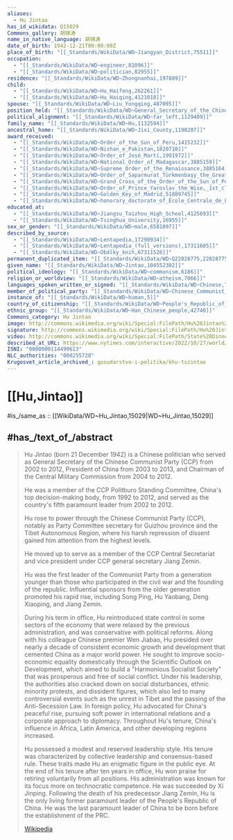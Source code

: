 ```yaml
---
aliases:
  - Hu Jintao
has_id_wikidata: Q15029
Commons_gallery: 胡锦涛
name_in_native_language: 胡锦涛
date_of_birth: 1942-12-21T00:00:00Z
place_of_birth: "[[_Standards/WikiData/WD~Jiangyan_District,75511]]"
occupation:
  - "[[_Standards/WikiData/WD~engineer,81096]]"
  - "[[_Standards/WikiData/WD~politician,82955]]"
residence: "[[_Standards/WikiData/WD~Zhongnanhai,197889]]"
child:
  - "[[_Standards/WikiData/WD~Hu_Haifeng,262261]]"
  - "[[_Standards/WikiData/WD~Hu_Haiqing,4121018]]"
spouse: "[[_Standards/WikiData/WD~Liu_Yongqing,487095]]"
position_held: "[[_Standards/WikiData/WD~General_Secretary_of_the_Chinese_Communist_Party,849418]]"
political_alignment: "[[_Standards/WikiData/WD~far_left,1129409]]"
family_name: "[[_Standards/WikiData/WD~Hu,1132594]]"
ancestral_home: "[[_Standards/WikiData/WD~Jixi_County,1198207]]"
award_received:
  - "[[_Standards/WikiData/WD~Order_of_the_Sun_of_Peru,1415232]]"
  - "[[_Standards/WikiData/WD~Nishan_e_Pakistan,1820710]]"
  - "[[_Standards/WikiData/WD~Order_of_José_Martí,1991972]]"
  - "[[_Standards/WikiData/WD~National_Order_of_Madagascar,3885159]]"
  - "[[_Standards/WikiData/WD~Supreme_Order_of_the_Renaissance,3885164]]"
  - "[[_Standards/WikiData/WD~Order_of_Saparmurat_Türkmenbaşy_the_Great,4335959]]"
  - "[[_Standards/WikiData/WD~Grand_Cross_of_the_Order_of_the_Sun_of_Peru,25755314]]"
  - "[[_Standards/WikiData/WD~Order_of_Prince_Yaroslav_the_Wise,_1st_class,28481165]]"
  - "[[_Standards/WikiData/WD~Golden_Key_of_Madrid,51889745]]"
  - "[[_Standards/WikiData/WD~honorary_doctorate_of_École_Centrale_de_Lyon,126908141]]"
educated_at:
  - "[[_Standards/WikiData/WD~Jiangsu_Taizhou_High_School,4125693]]"
  - "[[_Standards/WikiData/WD~Tsinghua_University,16955]]"
sex_or_gender: "[[_Standards/WikiData/WD~male,6581097]]"
described_by_source:
  - "[[_Standards/WikiData/WD~Lentapedia,17290934]]"
  - "[[_Standards/WikiData/WD~Lentapedia_(full_versions),17311605]]"
  - "[[_Standards/WikiData/WD~Obálky_knih,67311526]]"
permanent_duplicated_item: "[[_Standards/WikiData/WD~Q22828775,22828775]]"
given_name: "[[_Standards/WikiData/WD~Jintao,104552302]]"
political_ideology: "[[_Standards/WikiData/WD~communism,6186]]"
religion_or_worldview: "[[_Standards/WikiData/WD~atheism,7066]]"
languages_spoken_written_or_signed: "[[_Standards/WikiData/WD~Chinese,7850]]"
member_of_political_party: "[[_Standards/WikiData/WD~Chinese_Communist_Party,17427]]"
instance_of: "[[_Standards/WikiData/WD~human,5]]"
country_of_citizenship: "[[_Standards/WikiData/WD~People's_Republic_of_China,148]]"
ethnic_group: "[[_Standards/WikiData/WD~Han_Chinese_people,42740]]"
Commons_category: Hu Jintao
image: http://commons.wikimedia.org/wiki/Special:FilePath/Hu%20Jintao%20at%20White%20House%202011.jpg
signature: http://commons.wikimedia.org/wiki/Special:FilePath/Hu%20Jintao%20autograph.svg
video: http://commons.wikimedia.org/wiki/Special:FilePath/State%20Dinner%20with%20President%20Hu%20of%20China.webm
described_at_URL: https://www.nytimes.com/interactive/2022/10/27/world/asia/hu-jintao-congress-videos.html?utm_source=pocket-newtab-global-en-GB
ISNI: "0000000114499613"
NLC_authorities: "000255720"
Krugosvet_article_archived_: gosudarstvo-i-politika/khu-tszintao
---
```


# [[Hu,Jintao]] 

#is_/same_as :: [[WikiData/WD~Hu_Jintao,15029|WD~Hu_Jintao,15029]] 

## #has_/text_of_/abstract 

> Hu Jintao (born 21 December 1942) is a Chinese politician 
> who served as General Secretary of the Chinese Communist Party (CCP) from 2002 to 2012, 
> President of China from 2003 to 2013, 
> and Chairman of the Central Military Commission from 2004 to 2012. 
> 
> He was a member of the CCP Politburo Standing Committee, 
> China's top decision-making body, from 1992 to 2012, 
> and served as the country's fifth paramount leader from 2002 to 2012.
>
> Hu rose to power through the Chinese Communist Party (CCP), 
> notably as Party Committee secretary for Guizhou province and the Tibet Autonomous Region, 
> where his harsh repression of dissent gained him attention from the highest levels. 
> 
> He moved up to serve as a member of the CCP Central Secretariat and vice president 
> under CCP general secretary Jiang Zemin. 
> 
> Hu was the first leader of the Communist Party from a generation younger than those who participated in the civil war and the founding of the republic. Influential sponsors from the older generation promoted his rapid rise, including Song Ping, Hu Yaobang, Deng Xiaoping, and Jiang Zemin.
>
> During his term in office, Hu reintroduced state control in some sectors of the economy that were relaxed by the previous administration, and was conservative with political reforms. Along with his colleague Chinese premier Wen Jiabao, Hu presided over nearly a decade of consistent economic growth and development that cemented China as a major world power. He sought to improve socio-economic equality domestically through the Scientific Outlook on Development, which aimed to build a "Harmonious Socialist Society" that was prosperous and free of social conflict. Under his leadership, the authorities also cracked down on social disturbances, ethnic minority protests, and dissident figures, which also led to many controversial events such as the unrest in Tibet and the passing of the Anti-Secession Law. In foreign policy, Hu advocated for China's peaceful rise, pursuing soft power in international relations and a corporate approach to diplomacy. Throughout Hu's tenure, China's influence in Africa, Latin America, and other developing regions increased.
>
> Hu possessed a modest and reserved leadership style. His tenure was characterized by collective leadership and consensus-based rule. These traits made Hu an enigmatic figure in the public eye.  At the end of his tenure after ten years in office, Hu won praise for retiring voluntarily from all positions. His administration was known for its focus more on technocratic competence. He was succeeded by Xi Jinping. Following the death of his predecessor Jiang Zemin, Hu is the only living former paramount leader of the People's Republic of China. He was the last paramount leader of China to be born before the establishment of the PRC.
>
> [Wikipedia](https://en.wikipedia.org/wiki/Hu%20Jintao) 

